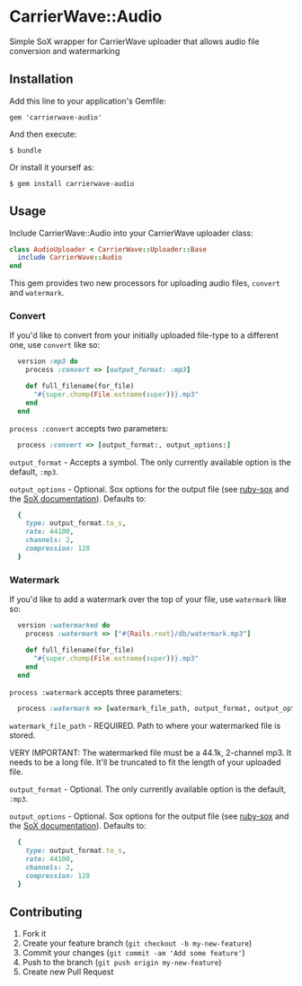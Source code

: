 # CarrierWave::Audio

Simple SoX wrapper for CarrierWave uploader that allows audio file conversion and watermarking

## Installation

Add this line to your application's Gemfile:

    gem 'carrierwave-audio'

And then execute:

    $ bundle

Or install it yourself as:

    $ gem install carrierwave-audio

## Usage

Include CarrierWave::Audio into your CarrierWave uploader class:

```ruby
class AudioUploader < CarrierWave::Uploader::Base
  include CarrierWave::Audio
end
```

This gem provides two new processors for uploading audio files, `convert` and `watermark`. 

### Convert

If you'd like to convert from your initially uploaded file-type to a different one, use `convert` like so:

```ruby
  version :mp3 do
    process :convert => [output_format: :mp3]

    def full_filename(for_file)
      "#{super.chomp(File.extname(super))}.mp3"
    end
  end
```

`process :convert` accepts two parameters:

```ruby
  process :convert => [output_format:, output_options:]
```

`output_format` - Accepts a symbol. The only currently available option is the default, `:mp3`.

`output_options` - Optional. Sox options for the output file (see [ruby-sox](https://github.com/TMXCredit/ruby-sox) and the [SoX documentation](http://sox.sourceforge.net/sox.pdf)). Defaults to:

```ruby
  {
    type: output_format.to_s,
    rate: 44100,
    channels: 2,
    compression: 128
  }
```

### Watermark

If you'd like to add a watermark over the top of your file, use `watermark` like so:

```ruby
  version :watermarked do
    process :watermark => ["#{Rails.root}/db/watermark.mp3"]

    def full_filename(for_file)
      "#{super.chomp(File.extname(super))}.mp3"
    end
  end
```

`process :watermark` accepts three parameters:

```ruby
  process :watermark => [watermark_file_path, output_format, output_options]
```

`watermark_file_path` - REQUIRED. Path to where your watermarked file is stored.

VERY IMPORTANT: The watermarked file must be a 44.1k, 2-channel mp3. It needs to be a long file. It'll be truncated to fit the length of your uploaded file.

`output_format` - Optional. The only currently available option is the default, `:mp3`.

`output_options` - Optional. Sox options for the output file (see [ruby-sox](https://github.com/TMXCredit/ruby-sox) and the [SoX documentation](http://sox.sourceforge.net/sox.pdf)). Defaults to:

```ruby
  {
    type: output_format.to_s,
    rate: 44100,
    channels: 2,
    compression: 128
  }
```

## Contributing

1. Fork it
2. Create your feature branch (`git checkout -b my-new-feature`)
3. Commit your changes (`git commit -am 'Add some feature'`)
4. Push to the branch (`git push origin my-new-feature`)
5. Create new Pull Request
